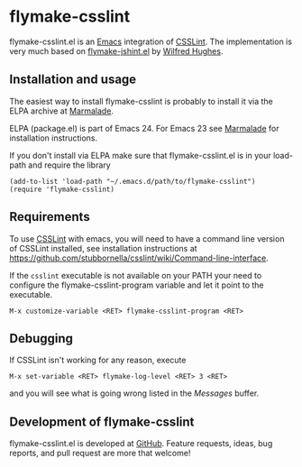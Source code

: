 # flymake-csslint

flymake-csslint.el is an [Emacs](http://www.gnu.org/software/emacs)
integration of [CSSLint](https://github.com/stubbornella/csslint). The
implementation is very much based on
[flymake-jshint.el](http://marmalade-repo.org/packages/flymake-jshint)
by [Wilfred Hughes](http://wilfred.me.uk).

## Installation and usage

The easiest way to install flymake-csslint is probably to install it
via the ELPA archive at
[Marmalade](http://marmalade-repo.org/packages/flymake-csslint).

ELPA (package.el) is part of Emacs 24. For Emacs 23 see
[Marmalade](http://marmalade-repo.org) for installation instructions.

If you don't install via ELPA make sure that flymake-csslint.el is in
your load-path and require the library

    (add-to-list 'load-path "~/.emacs.d/path/to/flymake-csslint")
    (require 'flymake-csslint)

## Requirements

To use [CSSLint](https://github.com/stubbornella/csslint) with emacs,
you will need to have a command line version of CSSLint installed, see
installation instructions at
https://github.com/stubbornella/csslint/wiki/Command-line-interface.

If the `csslint` executable is not available on your PATH your need to
configure the flymake-csslint-program variable and let it point to the
executable.

    M-x customize-variable <RET> flymake-csslint-program <RET>

## Debugging

If CSSLint isn't working for any reason, execute

    M-x set-variable <RET> flymake-log-level <RET> 3 <RET>

and you will see what is going wrong listed in the *Messages*
buffer.

## Development of flymake-csslint

flymake-csslint.el is developed at
[GitHub](https://github.com/arnested/flymake-csslint).  Feature
requests, ideas, bug reports, and pull request are more that welcome!

